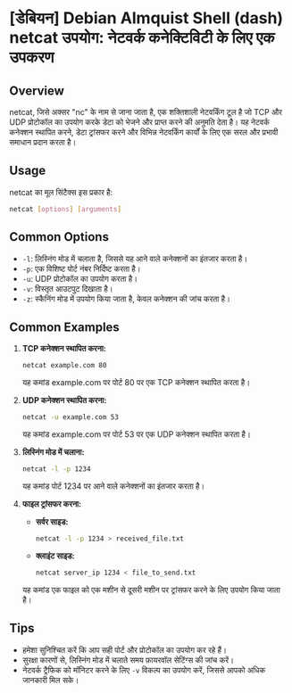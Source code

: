 # [डेबियन] Debian Almquist Shell (dash) netcat उपयोग: नेटवर्क कनेक्टिविटी के लिए एक उपकरण

## Overview
netcat, जिसे अक्सर "nc" के नाम से जाना जाता है, एक शक्तिशाली नेटवर्किंग टूल है जो TCP और UDP प्रोटोकॉल का उपयोग करके डेटा को भेजने और प्राप्त करने की अनुमति देता है। यह नेटवर्क कनेक्शन स्थापित करने, डेटा ट्रांसफर करने और विभिन्न नेटवर्किंग कार्यों के लिए एक सरल और प्रभावी समाधान प्रदान करता है।

## Usage
netcat का मूल सिंटैक्स इस प्रकार है:

```bash
netcat [options] [arguments]
```

## Common Options
- `-l`: लिस्निंग मोड में चलाता है, जिससे यह आने वाले कनेक्शनों का इंतजार करता है।
- `-p`: एक विशिष्ट पोर्ट नंबर निर्दिष्ट करता है।
- `-u`: UDP प्रोटोकॉल का उपयोग करता है।
- `-v`: विस्तृत आउटपुट दिखाता है।
- `-z`: स्कैनिंग मोड में उपयोग किया जाता है, केवल कनेक्शन की जांच करता है।

## Common Examples
1. **TCP कनेक्शन स्थापित करना:**
   ```bash
   netcat example.com 80
   ```
   यह कमांड example.com पर पोर्ट 80 पर एक TCP कनेक्शन स्थापित करता है।

2. **UDP कनेक्शन स्थापित करना:**
   ```bash
   netcat -u example.com 53
   ```
   यह कमांड example.com पर पोर्ट 53 पर एक UDP कनेक्शन स्थापित करता है।

3. **लिस्निंग मोड में चलाना:**
   ```bash
   netcat -l -p 1234
   ```
   यह कमांड पोर्ट 1234 पर आने वाले कनेक्शनों का इंतजार करता है।

4. **फाइल ट्रांसफर करना:**
   - **सर्वर साइड:**
     ```bash
     netcat -l -p 1234 > received_file.txt
     ```
   - **क्लाइंट साइड:**
     ```bash
     netcat server_ip 1234 < file_to_send.txt
     ```
   यह कमांड एक फाइल को एक मशीन से दूसरी मशीन पर ट्रांसफर करने के लिए उपयोग किया जाता है।

## Tips
- हमेशा सुनिश्चित करें कि आप सही पोर्ट और प्रोटोकॉल का उपयोग कर रहे हैं।
- सुरक्षा कारणों से, लिस्निंग मोड में चलाते समय फ़ायरवॉल सेटिंग्स की जांच करें।
- नेटवर्क ट्रैफिक को मॉनिटर करने के लिए `-v` विकल्प का उपयोग करें, जिससे आपको अधिक जानकारी मिल सके।
